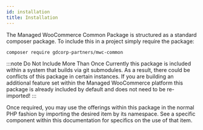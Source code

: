 ```yaml
---
id: installation
title: Installation
---
```


The Managed WooCommerce Common Package is structured as a standard composer package.  To include this in a project simply require the package:

```
composer require gdcorp-partners/mwc-common
```

:::note Do Not Include More Than Once
Currently this package is included within a system that builds via git submodules.  As a result, there could be conflicts of this package in certain instances.  If you are building an additional feature set within the Managed WooCommerce platform this package is already included by default and does not need to be re-imported!
:::

Once required, you may use the offerings within this package in the normal PHP fashion by importing the desired item by its namespace.  See a specific component within this documentation for specifics on the use of that item.
